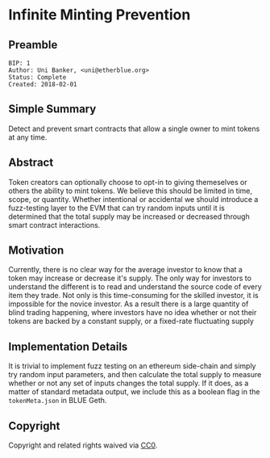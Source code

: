 # Infinite Minting Prevention

## Preamble
    BIP: 1
    Author: Uni Banker, <uni@etherblue.org>
    Status: Complete
    Created: 2018-02-01

## Simple Summary
Detect and prevent smart contracts that allow a single owner to mint tokens at any time.

## Abstract
Token creators can optionally choose to opt-in to giving themeselves or others the ability to mint tokens. We believe this should be limited in time, scope, or quantity. Whether intentional or accidental we should introduce a fuzz-testing layer to the EVM that can try random inputs until it is determined that the total supply may be increased or decreased through smart contract interactions.

## Motivation
Currently, there is no clear way for the average investor to know that a token may increase or decrease it's supply. The only way for investors to understand the different is to read and understand the source code of every item they trade. Not only is this time-consuming for the skilled investor, it is impossible for the novice investor. As a result there is a large quantity of blind trading happening, where investors have no idea whether or not their tokens are backed by a constant supply, or a fixed-rate fluctuating supply

## Implementation Details
It is trivial to implement fuzz testing on an ethereum side-chain and simply try random input parameters, and then calculate the total supply to measure whether or not any set of inputs changes the total supply. If it does, as a matter of standard metadata output, we include this as a boolean flag in the `tokenMeta.json` in BLUE Geth.

## Copyright
Copyright and related rights waived via [CC0](https://creativecommons.org/publicdomain/zero/1.0/).
